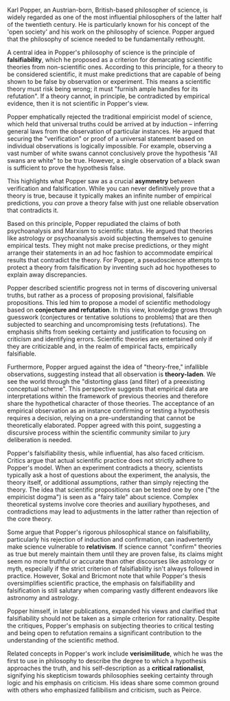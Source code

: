 Karl Popper, an Austrian-born, British-based philosopher of science, is widely regarded as one of the most influential philosophers of the latter half of the twentieth century. He is particularly known for his concept of the 'open society' and his work on the philosophy of science. Popper argued that the philosophy of science needed to be fundamentally rethought.

A central idea in Popper's philosophy of science is the principle of **falsifiability**, which he proposed as a criterion for demarcating scientific theories from non-scientific ones. According to this principle, for a theory to be considered scientific, it must make predictions that are capable of being shown to be false by observation or experiment. This means a scientific theory must risk being wrong; it must "furnish ample handles for its refutation". If a theory cannot, in principle, be contradicted by empirical evidence, then it is not scientific in Popper's view.

Popper emphatically rejected the traditional empiricist model of science, which held that universal truths could be arrived at by induction – inferring general laws from the observation of particular instances. He argued that securing the "verification" or proof of a universal statement based on individual observations is logically impossible. For example, observing a vast number of white swans cannot conclusively prove the hypothesis "All swans are white" to be true. However, a single observation of a black swan is sufficient to prove the hypothesis false.

This highlights what Popper saw as a crucial **asymmetry** between verification and falsification. While you can never definitively prove that a theory is true, because it typically makes an infinite number of empirical predictions, you _can_ prove a theory false with just one reliable observation that contradicts it.

Based on this principle, Popper repudiated the claims of both psychoanalysis and Marxism to scientific status. He argued that theories like astrology or psychoanalysis avoid subjecting themselves to genuine empirical tests. They might not make precise predictions, or they might arrange their statements in an ad hoc fashion to accommodate empirical results that contradict the theory. For Popper, a pseudoscience attempts to protect a theory from falsification by inventing such ad hoc hypotheses to explain away discrepancies.

Popper described scientific progress not in terms of discovering universal truths, but rather as a process of proposing provisional, falsifiable propositions. This led him to propose a model of scientific methodology based on **conjecture and refutation**. In this view, knowledge grows through guesswork (conjectures or tentative solutions to problems) that are then subjected to searching and uncompromising tests (refutations). The emphasis shifts from seeking certainty and justification to focusing on criticism and identifying errors. Scientific theories are entertained only if they are criticizable and, in the realm of empirical facts, empirically falsifiable.

Furthermore, Popper argued against the idea of "theory-free," infallible observations, suggesting instead that all observation is **theory-laden**. We see the world through the "distorting glass (and filter) of a preexisting conceptual scheme". This perspective suggests that empirical data are interpretations within the framework of previous theories and therefore share the hypothetical character of those theories. The acceptance of an empirical observation as an instance confirming or testing a hypothesis requires a decision, relying on a pre-understanding that cannot be theoretically elaborated. Popper agreed with this point, suggesting a discursive process within the scientific community similar to jury deliberation is needed.

Popper's falsifiability thesis, while influential, has also faced criticism. Critics argue that actual scientific practice does not strictly adhere to Popper's model. When an experiment contradicts a theory, scientists typically ask a host of questions about the experiment, the analysis, the theory itself, or additional assumptions, rather than simply rejecting the theory. The idea that scientific propositions can be tested one by one ("the empiricist dogma") is seen as a "fairy tale" about science. Complex theoretical systems involve core theories and auxiliary hypotheses, and contradictions may lead to adjustments in the latter rather than rejection of the core theory.

Some argue that Popper's rigorous philosophical stance on falsifiability, particularly his rejection of induction and confirmation, can inadvertently make science vulnerable to **relativism**. If science cannot "confirm" theories as true but merely maintain them until they are proven false, its claims might seem no more truthful or accurate than other discourses like astrology or myth, especially if the strict criterion of falsifiability isn't always followed in practice. However, Sokal and Bricmont note that while Popper's thesis oversimplifies scientific practice, the emphasis on falsifiability and falsification is still salutary when comparing vastly different endeavors like astronomy and astrology.

Popper himself, in later publications, expanded his views and clarified that falsifiability should not be taken as a simple criterion for rationality. Despite the critiques, Popper's emphasis on subjecting theories to critical testing and being open to refutation remains a significant contribution to the understanding of the scientific method.

Related concepts in Popper's work include **verisimilitude**, which he was the first to use in philosophy to describe the degree to which a hypothesis approaches the truth, and his self-description as a **critical rationalist**, signifying his skepticism towards philosophies seeking certainty through logic and his emphasis on criticism. His ideas share some common ground with others who emphasized fallibilism and criticism, such as Peirce.